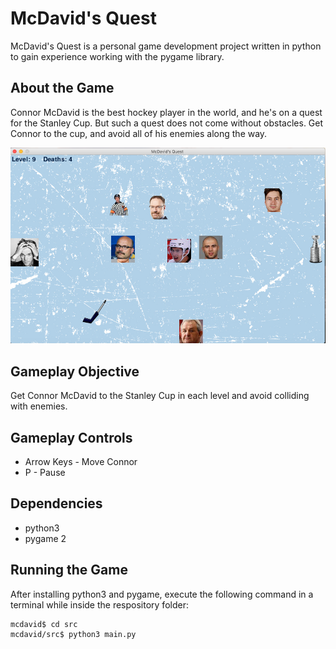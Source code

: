 # McDavid's Quest

McDavid's Quest is a personal game development project written in python to gain experience working with the pygame library.

## About the Game
Connor McDavid is the best hockey player in the world, and he's on a quest for the Stanley Cup. But such a quest does not come without obstacles. Get Connor to the cup, and avoid all of his enemies along the way.

![Gameplay Photo](https://github.com/paetond1/mcdavid/blob/main/resources/images/gameplay.png?raw=true) 

## Gameplay Objective
Get Connor McDavid to the Stanley Cup in each level and avoid colliding with enemies.

## Gameplay Controls
* Arrow Keys - Move Connor
* P - Pause

## Dependencies
* python3
* pygame 2

## Running the Game
After installing python3 and pygame, execute the following command in a terminal while inside the respository folder:
```
mcdavid$ cd src
mcdavid/src$ python3 main.py
``` 





